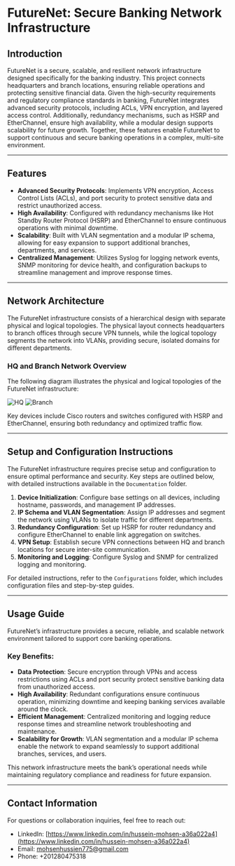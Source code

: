 # FutureNet: Secure Banking Network Infrastructure

## Introduction
FutureNet is a secure, scalable, and resilient network infrastructure designed specifically for the banking industry. This project connects headquarters and branch locations, ensuring reliable operations and protecting sensitive financial data. Given the high-security requirements and regulatory compliance standards in banking, FutureNet integrates advanced security protocols, including ACLs, VPN encryption, and layered access control. Additionally, redundancy mechanisms, such as HSRP and EtherChannel, ensure high availability, while a modular design supports scalability for future growth. Together, these features enable FutureNet to support continuous and secure banking operations in a complex, multi-site environment.

---

## Features
- **Advanced Security Protocols**: Implements VPN encryption, Access Control Lists (ACLs), and port security to protect sensitive data and restrict unauthorized access.
- **High Availability**: Configured with redundancy mechanisms like Hot Standby Router Protocol (HSRP) and EtherChannel to ensure continuous operations with minimal downtime.
- **Scalability**: Built with VLAN segmentation and a modular IP schema, allowing for easy expansion to support additional branches, departments, and services.
- **Centralized Management**: Utilizes Syslog for logging network events, SNMP monitoring for device health, and configuration backups to streamline management and improve response times.

---

## Network Architecture
The FutureNet infrastructure consists of a hierarchical design with separate physical and logical topologies. The physical layout connects headquarters to branch offices through secure VPN tunnels, while the logical topology segments the network into VLANs, providing secure, isolated domains for different departments. 
### **HQ and Branch Network Overview**
The following diagram illustrates the physical and logical topologies of the FutureNet infrastructure:

![HQ](https://github.com/user-attachments/assets/38e89d7b-6a37-48db-9f69-4fa8203e029e)
![Branch](https://github.com/user-attachments/assets/16bfb05a-ceb4-4c80-b45f-30a2264d4fe3)

Key devices include Cisco routers and switches configured with HSRP and EtherChannel, ensuring both redundancy and optimized traffic flow.

---

## Setup and Configuration Instructions
The FutureNet infrastructure requires precise setup and configuration to ensure optimal performance and security. Key steps are outlined below, with detailed instructions available in the `Documentation` folder.

1. **Device Initialization**: Configure base settings on all devices, including hostname, passwords, and management IP addresses.
2. **IP Schema and VLAN Segmentation**: Assign IP addresses and segment the network using VLANs to isolate traffic for different departments.
3. **Redundancy Configuration**: Set up HSRP for router redundancy and configure EtherChannel to enable link aggregation on switches.
4. **VPN Setup**: Establish secure VPN connections between HQ and branch locations for secure inter-site communication.
5. **Monitoring and Logging**: Configure Syslog and SNMP for centralized logging and monitoring.

For detailed instructions, refer to the `Configurations` folder, which includes configuration files and step-by-step guides.

---

## Usage Guide
FutureNet’s infrastructure provides a secure, reliable, and scalable network environment tailored to support core banking operations. 

### Key Benefits:
- **Data Protection**: Secure encryption through VPNs and access restrictions using ACLs and port security protect sensitive banking data from unauthorized access.
- **High Availability**: Redundant configurations ensure continuous operation, minimizing downtime and keeping banking services available around the clock.
- **Efficient Management**: Centralized monitoring and logging reduce response times and streamline network troubleshooting and maintenance.
- **Scalability for Growth**: VLAN segmentation and a modular IP schema enable the network to expand seamlessly to support additional branches, services, and users.

This network infrastructure meets the bank’s operational needs while maintaining regulatory compliance and readiness for future expansion.

---

## Contact Information
For questions or collaboration inquiries, feel free to reach out:

- LinkedIn: [https://www.linkedin.com/in/hussein-mohsen-a36a022a4](https://www.linkedin.com/in/hussein-mohsen-a36a022a4)
- Email: [mohsenhussien775@gmail.com](mailto:mohsenhussien775@gmail.com)
- Phone: +201280475318
